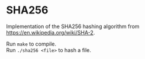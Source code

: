 # SHA256
Implementation of the SHA256 hashing algorithm from https://en.wikipedia.org/wiki/SHA-2.

Run `make` to compile.<br/>
Run `./sha256 <file>` to hash a file.